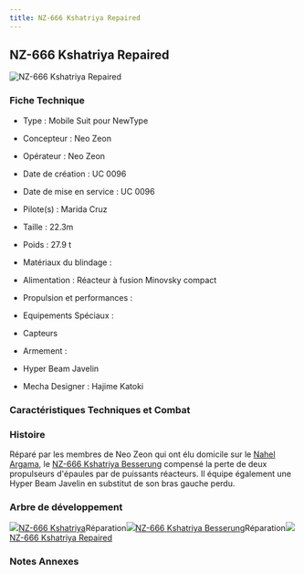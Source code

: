 ```yaml
---
title: NZ-666 Kshatriya Repaired
---
```


NZ-666 Kshatriya Repaired
-------------------------


![NZ-666 Kshatriya Repaired](/images/stories/saga/unicorn/mechas/neozeon/nz-666-repaired.png)


### Fiche Technique



- Type : Mobile Suit pour NewType
  
- Concepteur : Neo Zeon
  
- Opérateur : Neo Zeon
  
- Date de création : UC 0096
  
- Date de mise en service : UC 0096
  
- Pilote(s) : Marida Cruz
  
- Taille : 22.3m
  
- Poids : 27.9 t
  
- Matériaux du blindage : 
  
- Alimentation : Réacteur à fusion Minovsky compact
  
- Propulsion et performances : 
  
- Equipements Spéciaux :


* Capteurs


- Armement :


* Hyper Beam Javelin


- Mecha Designer : Hajime Katoki


### Caractéristiques Techniques et Combat


### Histoire


Réparé par les membres de Neo Zeon qui ont élu domicile sur le [Nahel Argama](uc/gundam-zz/nahel-argama.html), le [NZ-666 Kshatriya Besserung](uc/gundam-unicorn/nz-666-kshatriya-besserung.html) compensé la perte de deux propulseurs d'épaules par de puissants réacteurs. Il équipe également une Hyper Beam Javelin en substitut de son bras gauche perdu.


### Arbre de développement


![](/images/stories/saga/unicorn/mechas/mini/kshatriya.png)[NZ-666 Kshatriya](uc/gundam-unicorn/nz-666-kshatriya.html)Réparation![](/images/stories/saga/unicorn/mechas/mini/nz-666-bes.png)[NZ-666 Kshatriya Besserung](uc/gundam-unicorn/nz-666-kshatriya-besserung.html)Réparation![](/images/stories/saga/unicorn/mechas/mini/nz-666-repaired.png)[NZ-666 Kshatriya Repaired](uc/gundam-unicorn/nz-666-kshatriya-repaired.html)
### Notes Annexes


